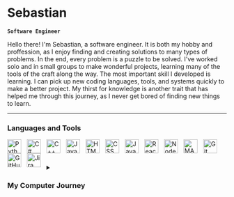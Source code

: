 # Sebastian

**`Software Engineer`**

Hello there! I'm Sebastian, a software engineer. It is both my hobby and proffession, as I enjoy finding and creating solutions to many types of problems. In the end, every problem is a puzzle to be solved. I've worked solo and in small groups to make wonderful projects, learning many of the tools of the craft along the way. The most important skill I developed is learning. I can pick up new coding languages, tools, and systems quickly to make a better project. My thirst for knowledge is another trait that has helped me through this journey, as I never get bored of finding new things to learn.

---

### Languages and Tools


<img align="left" alt="Python" width="32px" style="padding-right:10px;" src="https://cdn.jsdelivr.net/gh/devicons/devicon/icons/python/python-plain.svg" />
<img align="left" alt="C#" width="32px" style="padding-right:10px;" img src="https://cdn.jsdelivr.net/gh/devicons/devicon/icons/csharp/csharp-line.svg" />
<img align="left" alt="C++" width="32px" style="padding-right:10px;" src="https://cdn.jsdelivr.net/gh/devicons/devicon/icons/cplusplus/cplusplus-line.svg" />
<img align="left" alt="Java" width="32px" style="padding-right:10px;" src="https://cdn.jsdelivr.net/gh/devicons/devicon/icons/java/java-original.svg"/>
<img align="left" alt="HTML" width="32px" style="padding-right:10px;" src="https://cdn.jsdelivr.net/gh/devicons/devicon/icons/html5/html5-plain.svg" />
<img align="left" alt="CSS" width="32px" style="padding-right:10px;" src="https://cdn.jsdelivr.net/gh/devicons/devicon/icons/css3/css3-plain.svg" />
<img align="left" alt="JavaScript" width="32px" style="padding-right:10px;" src="https://cdn.jsdelivr.net/gh/devicons/devicon/icons/javascript/javascript-plain.svg" />
<img align="left" alt="React" width="32px" style="padding-right:10px;" src="https://cdn.jsdelivr.net/gh/devicons/devicon/icons/react/react-original.svg" />
<img align="left" alt="NodeJS" width="32px" style="padding-right:10px;" src="https://cdn.jsdelivr.net/gh/devicons/devicon/icons/nodejs/nodejs-original.svg" />
<img align="left" alt="MATLAB" width="32px" style="padding-right:10px;" img src="https://cdn.jsdelivr.net/gh/devicons/devicon/icons/matlab/matlab-original.svg" />
<img align="left" alt="Git" width="32px" style="padding-right:10px;" src="https://cdn.jsdelivr.net/gh/devicons/devicon/icons/git/git-original.svg" />
<img align="left" alt="GitHub" width="32px" style="padding-right:10px;" src="https://cdn.jsdelivr.net/gh/devicons/devicon/icons/github/github-original.svg" />
<img align="left" alt="Jira" width="32px" style="padding-right:10px;" src="https://cdn.jsdelivr.net/gh/devicons/devicon/icons/jira/jira-plain.svg"/>
<br />

#




<details>
 <summary><h3> My Computer Journey</h3></summary>
   My love of computers stemmed from my love of games and learning. When I was 9, I wanted to get into PC gaming, and got the cheapest computer that barely ran. From there, I learned I could learn about anything on the computer. After countless hours of searching and going down wild rabbit holes, I finally asked "How do computers work?" Short answer I found it, it's really complicated. I would watch videos on people explaining what is in a computer, what code is, how to make a webstie, hacking, anything that was at all related to computers. When I entered highschool, there was an IT program. After convincing my parents that I could make a living off of computers, they let me join it. The main focus of the academy was certifications. I consistently scored above most other students until I decided I wanted to do more than just get certifications. I began learning code properly, making small projects like mini websites and console games. Python was, and still is, my favorite language. But that didn't mean I neglected other languages. Then it was off to university. Throughought my time studying and earning my bachelors, I created projects you can find on here and met two people for a group project. FS Map is our final project, and we've made a good product for a three man group with limited time. However, this final project isn't my last project. I plan to go further, learn more, develop my skillset, and become a better developer. My next goal is a master's in computer science to refine my skills even more. From there, I want to work on software that matters, software that can help people, whether it be in day to day life, or something that simply makes life easier. The sky is the limit.
Feel free to get in touch with me! See you later!

